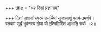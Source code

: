 +++
title = "०२ दिशां प्रज्ञानाम्"

+++
दि॒शां प्र॒ज्ञानां॑ स्व॒रय॑न्तम॒र्चिषा॑ सुप॒क्षमा॒शुं प॒तय॑न्तमर्ण॒वे।  
स्तवा॑म सूर्यं॒ भुव॑नस्य गो॒पां यो र॒श्मिभि॒र्दिश॑ आ॒भाति॒ सर्वाः॑ ॥२॥  